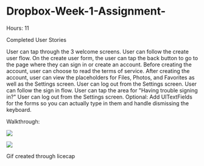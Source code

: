# Dropbox-Week-1-Assignment-

Hours: 11

Completed User Stories

 User can tap through the 3 welcome screens.
 User can follow the create user flow.
 On the create user form, the user can tap the back button to go to the page where they can sign in or create an account.
 Before creating the account, user can choose to read the terms of service.
 After creating the account, user can view the placeholders for Files, Photos, and Favorites as well as the Settings screen.
 User can log out from the Settings screen.
 User can follow the sign in flow.
 User can tap the area for "Having trouble signing in?"
 User can log out from the Settings screen.
 Optional: Add UITextFields for the forms so you can actually type in them and handle dismissing the keyboard.


Walkthrough:

![](https://cloud.githubusercontent.com/assets/8173243/10011857/a2f3490a-60b5-11e5-9d2a-1296efe093d6.gif)



![](https://cloud.githubusercontent.com/assets/8173243/10011870/afe26236-60b5-11e5-98fc-1e0f738ce8be.gif)

Gif created through licecap
